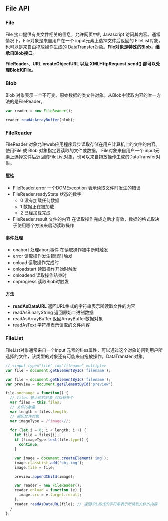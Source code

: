 ## File API

### File

File 接口提供有关文件相关的信息，允许网页中的 Javascript 访问其内容。通常情况下，File对象是来自用户在一个 input元素上选择文件后返回的 FileList对象，也可以是来自由拖放操作生成的 DataTransfer对象。**File对象是特殊的Blob，继承自Blob接口。**

**FileReader、URL.createObjectURL 以及 XMLHttpRequest.send() 都可以处理Blob和File。**



### Blob

Blob 对象表示一个不可变、原始数据的类文件对象。从Blob中读取内容的唯一方法的是FileReader。

```javascript
var reader = new FileReader();

reader.readAsArrayBuffer(blob);
```



### FileReader 

FileReader 对象允许web应用程序异步读取存储在用户计算机上的文件的内容。使用File 或 Blob 对象指定要读取的文件或数据。 File对象来自用户一个 input元素上选择文件后返回的FileList对象，也可以来自拖放操作生成的DataTransfer对象。

#### 属性

* FileReader.error 一个DOMExecption 表示读取文件时发生的错误
* FileReader.readyState  状态的数字
  * 0 没有加载任何数据
  * 1 数据正在被加载
  * 2 已经加载完成
* FileReader.result 文件的内容 在读取操作完成之后才有效，数据的格式取决于使用哪个方法来启动读取操作



#### 事件处理

* onabort 处理abort事件 在读取操作被中断时触发
* error 读取操作发生错误时触发
* onload 读取操作完成时
* onloadstart 读取操作开始时触发
* onloadend 读取操作结束时
* onprogress 读取Blob时触发



#### 方法

* **readAsDataURL** 返回URL格式的字符串表示所读取文件的内容
* readAsBinaryString  返回原始二进制数据
* readAsArrayBuffer 返回ArrayBuffer数据对象
* readAsText 字符串表示读取的文件内容





### FileList

FileList对象通常来自一个input 元素的files属性，可以通过这个对象访问到用户所选择的文件，该类型的对象还有可能来自拖放操作。DataTransfer 对象。

```javascript
// <input type="file" id="filename" multiple>
var file = document.getElementById('filename');

var file = document.getElementById('filename');
var preview = document.getElementById('preview');

file.onchange = function() {
  // files 是上传的对象 可以有多个
  var files = this.files;
  // 文件的数量
  var length = files.length;
  // 遍历文件对象
  var imageType = /^image\//;

  for (let i = 0; i < length; i++) {
    let file = files[i];
    if (!imageType.test(file.type)) {
      continue;
    }

    var image = document.createElement('img');
    image.classList.add('obj-img');
    image.file = file;

    preview.appendChild(image);

    var reader = new FileReader();
    reader.onload = function (e) {
      image.src = e.target.result;
    };
    reader.readAsDataURL(file); // 返回URL格式的字符串表示所读取文件的内容
  }
};


```

